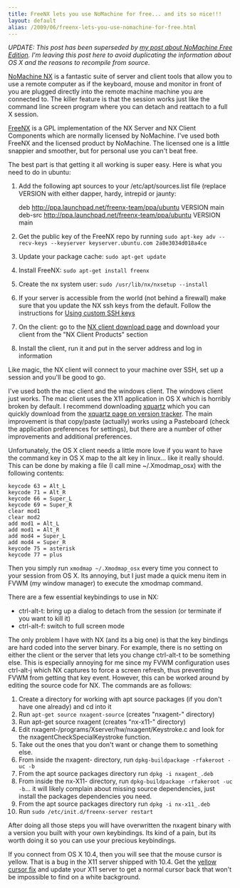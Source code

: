 ```yaml
---
title: FreeNX lets you use NoMachine for free... and its so nice!!!
layout: default
alias: /2009/06/freenx-lets-you-use-nomachine-for-free.html
---
```


*UPDATE: This post has been superseded by [my post about NoMachine Free Edition](http://blog.tonyscelfo.com/2009/07/use-nomachine-free-edition-instead-of.html). I'm leaving this post here to avoid duplicating the information about OS X and the reasons to recompile from source.*

[NoMachine NX](http://www.nomachine.com/) is a fantastic suite of server and client tools that allow you to use a remote computer as if the keyboard, mouse and monitor in front of you are plugged directly into the remote machine machine you are connected to. The killer feature is that the session works just like the command line screen program where you can detach and reattach to a full X session.

[FreeNX](http://freenx.berlios.de/) is a GPL implementation of the NX Server and NX Client Components which are normally licensed by NoMachine. I've used both FreeNX and the licensed product by NoMachine. The licensed one is a little snappier and smoother, but for personal use you can't beat free.

The best part is that getting it all working is super easy. Here is what you need to do in ubuntu:

1. Add the following apt sources to your /etc/apt/sources.list file (replace VERSION with either dapper, hardy, intrepid or jaunty:

    deb http://ppa.launchpad.net/freenx-team/ppa/ubuntu VERSION main
    deb-src http://ppa.launchpad.net/freenx-team/ppa/ubuntu VERSION main

2. Get the public key of the FreeNX repo by running `sudo apt-key adv --recv-keys --keyserver keyserver.ubuntu.com 2a8e3034d018a4ce`
3. Update your package cache: `sudo apt-get update`
4. Install FreeNX: `sudo apt-get install freenx`
5. Create the nx system user: `sudo /usr/lib/nx/nxsetup --install`
6. If your server is accessible from the world (not behind a firewall) make sure that you update the NX ssh keys from the default. Follow the instructions for [Using custom SSH keys](https://help.ubuntu.com/community/FreeNX#Using%20custom%20SSH%20keys)
7. On the client: go to the [NX client download page](http://www.nomachine.com/download.php) and download your client from the "NX Client Products" section
8. Install the client, run it and put in the server address and log in information

Like magic, the NX client will connect to your machine over SSH, set up a session and you'll be good to go.

I've used both the mac client and the windows client. The windows client just works. The mac client uses the X11 application in OS X which is horribly broken by default. I recommend downloading [xquartz](http://xquartz.macosforge.org/) which you can quickly download from the [xquartz page on version tracker](http://www.versiontracker.com/dyn/moreinfo/macosx/10912185). The main improvement is that copy/paste (actually) works using a Pasteboard (check the application preferences for settings), but there are a number of other improvements and additional preferences.

Unfortunately, the OS X client needs a little more love if you want to have the command key in OS X map to the alt key in linux... like it really should. This can be done by making a file (I call mine ~/.Xmodmap_osx) with the following contents:

    keycode 63 = Alt_L
    keycode 71 = Alt_R
    keycode 66 = Super_L
    keycode 69 = Super_R
    clear mod1
    clear mod2
    add mod1 = Alt_L
    add mod1 = Alt_R
    add mod4 = Super_L
    add mod4 = Super_R
    keycode 75 = asterisk
    keycode 77 = plus

Then you simply run `xmodmap ~/.Xmodmap_osx` every time you connect to your session from OS X. Its annoying, but I just made a quick menu item in FVWM (my window manager) to execute the xmodmap command.

There are a few essential keybindings to use in NX:
* ctrl-alt-t: bring up a dialog to detach from the session (or terminate if you want to kill it)
* ctrl-alt-f: switch to full screen mode

The only problem I have with NX (and its a big one) is that the key bindings are hard coded into the server binary. For example, there is no setting on either the client or the server that lets you change ctrl-alt-t to be something else. This is especially annoying for me since my FVWM configuration uses ctrl-alt-j which NX captures to force a screen refresh, thus preventing FVWM from getting that key event. However, this can be worked around by editing the source code for NX. The commands are as follows:
1. Create a directory for working with apt source packages (if you don't have one already) and cd into it
2. Run `apt-get source nxagent-source` (creates "nxagent-" directory)
3. Run apt-get source nxagent (creates "nx-x11-" directory)
4. Edit nxagent-/programs/Xserver/hw/nxagent/Keystroke.c and look for the nxagentCheckSpecialKeystroke function.
5. Take out the ones that you don't want or change them to something else.
6. From inside the nxagent- directory, run `dpkg-buildpackage -rfakeroot -uc -b`
7. From the apt source packages directory run `dpkg -i nxagent_.deb`
8. From inside the nx-X11- directory, run `dpkg-buildpackage -rfakeroot -uc -b`... it will likely complain about missing source dependencies, just install the packages dependencies you need.
9. From the apt source packages directory run `dpkg -i nx-x11_.deb`
10. Run `sudo /etc/init.d/freenx-server restart`

After doing all those steps you will have overwritten the nxagent binary with a version you built with your own keybindings. Its kind of a pain, but its worth doing it so you can use your precious keybindings.

If you connect from OS X 10.4, then you will see that the mouse cursor is yellow.  That is a bug in the X11 server shipped with 10.4.  Get the [yellow cursor fix](http://www.lycestra.com/Home/X11.html) and update your X11 server to get a normal cursor back that won't be impossible to find on a white background.
